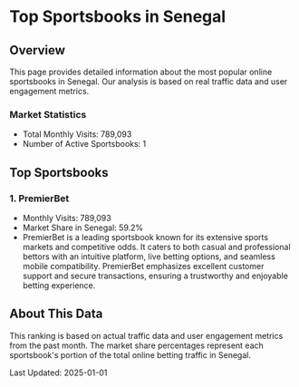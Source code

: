 # Top Sportsbooks in Senegal

## Overview
This page provides detailed information about the most popular online sportsbooks in Senegal. 
Our analysis is based on real traffic data and user engagement metrics.

### Market Statistics
- Total Monthly Visits: 789,093
- Number of Active Sportsbooks: 1

## Top Sportsbooks

### 1. PremierBet
- Monthly Visits: 789,093
- Market Share in Senegal: 59.2%
-  PremierBet is a leading sportsbook known for its extensive sports markets and competitive odds. It caters to both casual and professional bettors with an intuitive platform, live betting options, and seamless mobile compatibility. PremierBet emphasizes excellent customer support and secure transactions, ensuring a trustworthy and enjoyable betting experience.


## About This Data
This ranking is based on actual traffic data and user engagement metrics from the past month. 
The market share percentages represent each sportsbook's portion of the total online betting traffic in Senegal.

Last Updated: 2025-01-01

